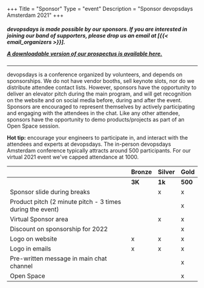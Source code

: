+++
Title = "Sponsor"
Type = "event"
Description = "Sponsor devopsdays Amsterdam 2021"
+++

<h5>
<p>devopsdays is made possible by our sponsors. If you are interested in joining our band of supporters, please drop us an email at [{{< email_organizers >}}].</p>
<p><a href="https://assets.devopsdays.org/events/2021/amsterdam/devopsdays-amsterdam-2021-prospectus.pdf">A downloadable version of our prospectus is available here.</a></p>
</h5>

<hr>

devopsdays is a conference organized by volunteers, and depends on sponsorships. We do not have vendor booths, sell keynote slots, nor do we distribute attendee contact lists. However, sponsors have the opportunity to deliver an elevator pitch during the main program, and will get recognition on the website and on social media before, during and after the event. Sponsors are encouraged to represent themselves by actively participating and engaging with the attendees in the chat. Like any other attendee, sponsors have the opportunity to demo products/projects as part of an Open Space session.
<p>
  <strong>Hot tip:</strong> encourage your engineers to participate in, and interact with the attendees and experts at devopsdays. The in-person devopsdays Amsterdam conference typically attracts around 500 participants. For our virtual 2021 event we've capped attendance at 1000.
<p>
  
|                                                           | Bronze | Silver | Gold    |
| --------------------------------------------------------- | ------ | ------ | ------- |
|                                                           | **3K** | **1k** | **500** |
| Sponsor slide during breaks                               |        | x      | x       |
| Product pitch (2 minute pitch - 3 times during the event) |        |        | x       |
| Virtual Sponsor area                                      |        | x      | x       |
| Discount on sponsorship for 2022                          |        |        | x       |
| Logo on website                                           | x      | x      | x       |
| Logo in emails                                            | x      | x      | x       |
| Pre-written message in main chat channel                  |        |        | x       |
| Open Space                                                |        |        | x       |

